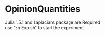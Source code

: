 # OpinionQuantities
Julia 1.5.1 and Laplacians package are Required <br />
use "sh Exp.sh" to start the experiment
